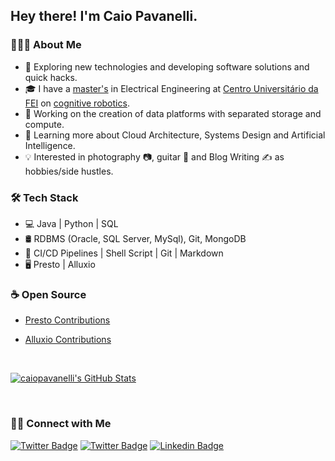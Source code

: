 ## Hey there! I'm Caio Pavanelli.

### 👨🏻‍💻 About Me

- 🤔 Exploring new technologies and developing software solutions and quick hacks.
- 🎓 I have a [master's](https://repositorio.fei.edu.br/bitstream/FEI/279/1/fulltext.pdf) in Electrical Engineering at [Centro Universitário da FEI](https://portal.fei.edu.br) on [cognitive robotics](https://en.wikipedia.org/wiki/Cognitive_robotics).
- 💼 Working on the creation of data platforms with separated storage and compute.
- 🌱 Learning more about Cloud Architecture, Systems Design and Artificial Intelligence.
- :bulb: Interested in photography :camera:, guitar :guitar: and Blog Writing ✍️ as hobbies/side hustles.

### 🛠 Tech Stack

- 💻 Java | Python | SQL
- 🛢 RDBMS (Oracle, SQL Server, MySql), Git, MongoDB
- 🔧 CI/CD Pipelines | Shell Script | Git | Markdown
- 🖥 Presto | Alluxio

### :coffee: Open Source

- [Presto Contributions](https://github.com/prestosql/presto-python-client/pulls?q=is%3Apr+author%3Acaiopavanelli+)

- [Alluxio Contributions](https://github.com/Alluxio/alluxio/pulls?q=is%3Apr+author%3Acaiopavanelli+)

<br/>

[![caiopavanelli's GitHub Stats](https://github-readme-stats.vercel.app/api?username=caiopavanelli&show_icons=true)](https://github.com/caiopavanelli)

<br/>

<h3> 🤝🏻 Connect with Me </h3>

[![Twitter Badge](https://img.shields.io/badge/-Caio_Pavanelli-blue?style=flat-square&logo=google-chrome&logoColor=white&link=https://caiopavanelli.github.io)](https://caiopavanelli.github.io) [![Twitter Badge](https://img.shields.io/badge/-Caio_Pavanelli-blue?style=flat-square&logo=Twitter&logoColor=white&link=https://www.twitter.com/caiopava//)](https://twitter.com/caiopava/) [![Linkedin Badge](https://img.shields.io/badge/-Caio_Pavanelli-blue?style=flat-square&logo=Linkedin&logoColor=white&link=https://www.linkedin.com/in/caio-pavanelli//)](https://www.linkedin.com/in/caio-pavanelli/)